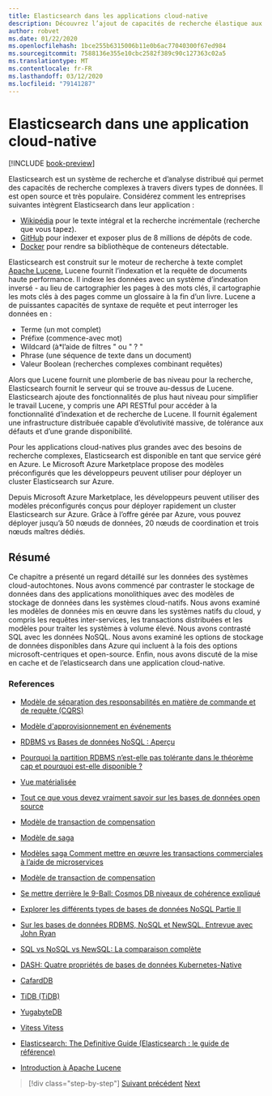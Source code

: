 ```yaml
---
title: Elasticsearch dans les applications cloud-native
description: Découvrez l’ajout de capacités de recherche élastique aux applications cloud-natives.
author: robvet
ms.date: 01/22/2020
ms.openlocfilehash: 1bce255b6315006b11e0b6ac77040300f67ed984
ms.sourcegitcommit: 7588136e355e10cbc2582f389c90c127363c02a5
ms.translationtype: MT
ms.contentlocale: fr-FR
ms.lasthandoff: 03/12/2020
ms.locfileid: "79141287"
---
```

# <a name="elasticsearch-in-a-cloud-native-app"></a>Elasticsearch dans une application cloud-native

[!INCLUDE [book-preview](../../../includes/book-preview.md)]

Elasticsearch est un système de recherche et d’analyse distribué qui permet des capacités de recherche complexes à travers divers types de données. Il est open source et très populaire. Considérez comment les entreprises suivantes intègrent Elasticsearch dans leur application :

- [Wikipédia](https://blog.wikimedia.org/2014/01/06/wikimedia-moving-to-elasticsearch/) pour le texte intégral et la recherche incrémentale (recherche que vous tapez).
- [GitHub](https://www.elastic.co/customers/github) pour indexer et exposer plus de 8 millions de dépôts de code.  
- [Docker](https://www.elastic.co/customers/docker) pour rendre sa bibliothèque de conteneurs détectable.

Elasticsearch est construit sur le moteur de recherche à texte complet [Apache Lucene.](https://lucene.apache.org/core/) Lucene fournit l’indexation et la requête de documents haute performance. Il indexe les données avec un système d’indexation inversé - au lieu de cartographier les pages à des mots clés, il cartographie les mots clés à des pages comme un glossaire à la fin d’un livre. Lucene a de puissantes capacités de syntaxe de requête et peut interroger les données en :

- Terme (un mot complet)
- Préfixe (commence-avec mot)
- Wildcard (à\*l’aide de filtres " ou " ? "
- Phrase (une séquence de texte dans un document)
- Valeur Boolean (recherches complexes combinant requêtes)

Alors que Lucene fournit une plomberie de bas niveau pour la recherche, Elasticsearch fournit le serveur qui se trouve au-dessus de Lucene. Elasticsearch ajoute des fonctionnalités de plus haut niveau pour simplifier le travail Lucene, y compris une API RESTful pour accéder à la fonctionnalité d’indexation et de recherche de Lucene. Il fournit également une infrastructure distribuée capable d’évolutivité massive, de tolérance aux défauts et d’une grande disponibilité.

Pour les applications cloud-natives plus grandes avec des besoins de recherche complexes, Elasticsearch est disponible en tant que service géré en Azure. Le Microsoft Azure Marketplace propose des modèles préconfigurés que les développeurs peuvent utiliser pour déployer un cluster Elasticsearch sur Azure.

Depuis Microsoft Azure Marketplace, les développeurs peuvent utiliser des modèles préconfigurés conçus pour déployer rapidement un cluster Elasticsearch sur Azure. Grâce à l’offre gérée par Azure, vous pouvez déployer jusqu’à 50 nœuds de données, 20 nœuds de coordination et trois nœuds maîtres dédiés.

## <a name="summary"></a>Résumé

Ce chapitre a présenté un regard détaillé sur les données des systèmes cloud-autochtones. Nous avons commencé par contraster le stockage de données dans des applications monolithiques avec des modèles de stockage de données dans les systèmes cloud-natifs. Nous avons examiné les modèles de données mis en œuvre dans les systèmes natifs du cloud, y compris les requêtes inter-services, les transactions distribuées et les modèles pour traiter les systèmes à volume élevé. Nous avons contrasté SQL avec les données NoSQL. Nous avons examiné les options de stockage de données disponibles dans Azure qui incluent à la fois des options microsoft-centriques et open-source. Enfin, nous avons discuté de la mise en cache et de l’elasticsearch dans une application cloud-native.

### <a name="references"></a>References

- [Modèle de séparation des responsabilités en matière de commande et de requête (CQRS)](https://docs.microsoft.com/azure/architecture/patterns/cqrs)

- [Modèle d'approvisionnement en événements](https://docs.microsoft.com/azure/architecture/patterns/event-sourcing)

- [RDBMS vs Bases de données NoSQL : Aperçu](https://maxivak.com/rdbms-vs-nosql-databases/)

- [Pourquoi la partition RDBMS n’est-elle pas tolérante dans le théorème cap et pourquoi est-elle disponible ?](https://stackoverflow.com/questions/36404765/why-isnt-rdbms-partition-tolerant-in-cap-theorem-and-why-is-it-available)

- [Vue matérialisée](https://docs.microsoft.com/azure/architecture/patterns/materialized-view)

- [Tout ce que vous devez vraiment savoir sur les bases de données open source](https://www.ibm.com/blogs/systems/all-you-really-need-to-know-about-open-source-databases/)

- [Modèle de transaction de compensation](https://docs.microsoft.com/azure/architecture/patterns/compensating-transaction)

- [Modèle de saga](https://microservices.io/patterns/data/saga.html)

- [Modèles saga Comment mettre en œuvre les transactions commerciales à l’aide de microservices](https://blog.couchbase.com/saga-pattern-implement-business-transactions-using-microservices-part/)

- [Modèle de transaction de compensation](https://docs.microsoft.com/azure/architecture/patterns/compensating-transaction)

- [Se mettre derrière le 9-Ball: Cosmos DB niveaux de cohérence expliqué](https://blog.jeremylikness.com/blog/2018-03-23_getting-behind-the-9ball-cosmosdb-consistency-levels/)

- [Explorer les différents types de bases de données NoSQL Partie II](https://www.3pillarglobal.com/insights/exploring-the-different-types-of-nosql-databases)

- [Sur les bases de données RDBMS, NoSQL et NewSQL. Entrevue avec John Ryan](http://www.odbms.org/blog/2018/03/on-rdbms-nosql-and-newsql-databases-interview-with-john-ryan/)
  
- [SQL vs NoSQL vs NewSQL: La comparaison complète](https://www.xenonstack.com/blog/sql-vs-nosql-vs-newsql/)

- [DASH: Quatre propriétés de bases de données Kubernetes-Native](https://thenewstack.io/dash-four-properties-of-kubernetes-native-databases/)

- [CafardDB](https://www.cockroachlabs.com/)

- [TiDB (TiDB)](https://pingcap.com/en/)

- [YugabyteDB](https://www.yugabyte.com/)

- [Vitess Vitess](https://vitess.io/)

- [Elasticsearch: The Definitive Guide (Elasticsearch : le guide de référence)](http://shop.oreilly.com/product/0636920028505.do)
  
- [Introduction à Apache Lucene](https://www.baeldung.com/lucene)

>[!div class="step-by-step"]
>[Suivant précédent](azure-caching.md)
>[Next](resiliency.md) <!-- Next Chapter -->
